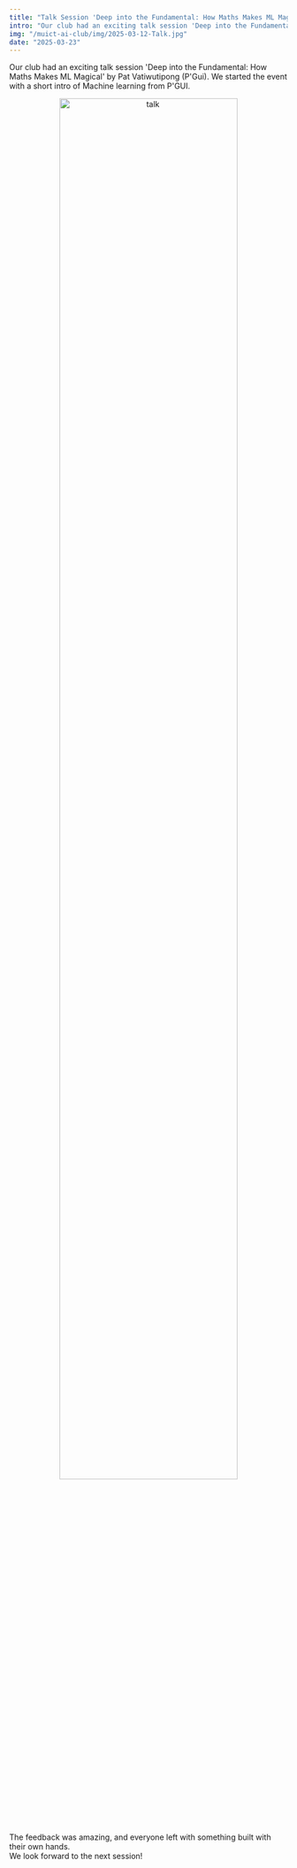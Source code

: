 ```yaml
---
title: "Talk Session 'Deep into the Fundamental: How Maths Makes ML Magical' by Pat Vatiwutipong"
intro: "Our club had an exciting talk session 'Deep into the Fundamental: How Maths Makes ML Magical' by Pat Vatiwutipong (P'Gui)"
img: "/muict-ai-club/img/2025-03-12-Talk.jpg"
date: "2025-03-23"
---
```

Our club had an exciting talk session 'Deep into the Fundamental: How Maths Makes ML Magical' by Pat Vatiwutipong (P'Gui). 
We started the event with a short intro of Machine learning from P'GUI.


<div align="center">
  <img src="/muict-ai-club/img/2025-03-12-Talk.jpg" alt="talk" width="80%" />
</div>

The feedback was amazing, and everyone left with something built with their own hands.  
We look forward to the next session!